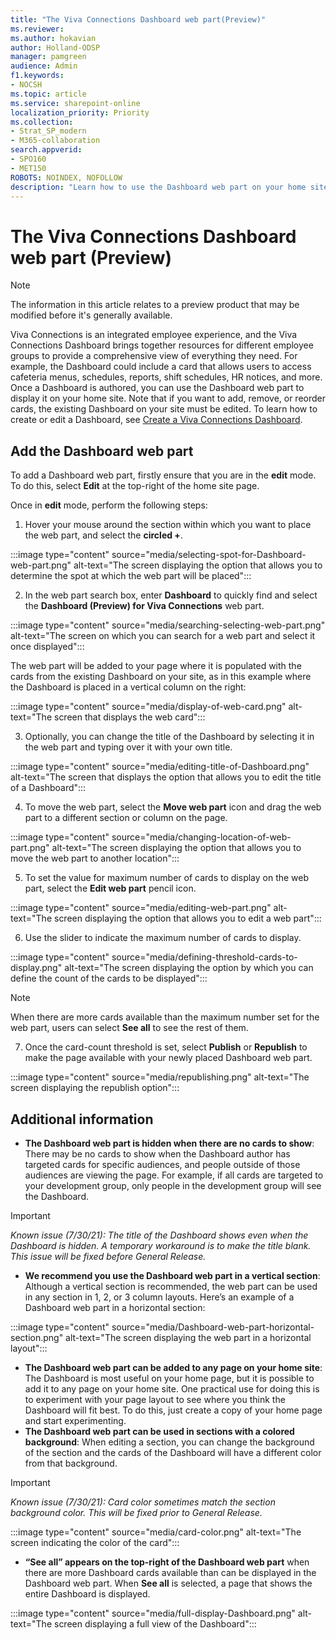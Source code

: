 ```yaml
---
title: "The Viva Connections Dashboard web part(Preview)"
ms.reviewer: 
ms.author: hokavian
author: Holland-ODSP
manager: pamgreen
audience: Admin
f1.keywords:
- NOCSH
ms.topic: article
ms.service: sharepoint-online
localization_priority: Priority
ms.collection:  
- Strat_SP_modern
- M365-collaboration
search.appverid:
- SPO160
- MET150
ROBOTS: NOINDEX, NOFOLLOW
description: "Learn how to use the Dashboard web part on your home site"
---
```


# The Viva Connections Dashboard web part (Preview)

>[!NOTE]
>The information in this article relates to a preview product that may be modified before it's generally available.
> 

Viva Connections is an integrated employee experience, and the Viva Connections Dashboard brings together resources for different employee groups to provide a comprehensive view of everything they need. For example, the Dashboard could include a card that allows users to access cafeteria menus, schedules, reports, shift schedules, HR notices, and more.
Once a Dashboard is authored, you can use the Dashboard web part to display it on your home site. Note that if you want to add, remove, or reorder cards, the existing Dashboard on your site must be edited. To learn how to create or edit a Dashboard, see [Create a Viva Connections Dashboard](https://docs.microsoft.com/en-us/SharePoint/create-dashboard).

## Add the Dashboard web part

To add a Dashboard web part, firstly ensure that you are in the **edit** mode. To do this, select **Edit** at the top-right of the home site page.

Once in **edit** mode, perform the following steps:

1. Hover your mouse around the section within which you want to place the web part, and select the **circled +**.

:::image type="content" source="media/selecting-spot-for-Dashboard-web-part.png" alt-text="The screen displaying the option that allows you to determine the spot at which the web part will be placed":::

2. In the web part search box, enter **Dashboard** to quickly find and select the **Dashboard (Preview) for Viva Connections** web part.

:::image type="content" source="media/searching-selecting-web-part.png" alt-text="The screen on which you can search for a web part and select it once displayed":::

The web part will be added to your page where it is populated with the cards from the existing Dashboard on your site, as in this example where the Dashboard is placed in a vertical column on the right:

:::image type="content" source="media/display-of-web-card.png" alt-text="The screen that displays the web card":::

3. Optionally, you can change the title of the Dashboard by selecting it in the web part and typing over it with your own title.

:::image type="content" source="media/editing-title-of-Dashboard.png" alt-text="The screen that displays the option that allows you to edit the title of a Dashboard":::

4. To move the web part, select the **Move web part** icon and drag the web part to a different section or column on the page.

:::image type="content" source="media/changing-location-of-web-part.png" alt-text="The screen displaying the option that allows you to move the web part to another location":::

5. To set the value for maximum number of cards to display on the web part, select the **Edit web part** pencil icon.

:::image type="content" source="media/editing-web-part.png" alt-text="The screen displaying the option that allows you to edit a web part":::

6. Use the slider to indicate the maximum number of cards to display.

:::image type="content" source="media/defining-threshold-cards-to-display.png" alt-text="The screen displaying the option by which you can define the count of the cards to be displayed":::

> [!NOTE]
> When there are more cards available than the maximum number set for the web part, users can select **See all** to see the rest of them.

7. Once the card-count threshold is set, select **Publish** or **Republish** to make the page available with your newly placed Dashboard web part.

:::image type="content" source="media/republishing.png" alt-text="The screen displaying the republish option":::


## Additional information

- **The Dashboard web part is hidden when there are no cards to show**: There may be no cards to show when the Dashboard author has targeted cards for specific audiences, and people outside of those audiences are viewing the page. For example, if all cards are targeted to your development group, only people in the development group will see the Dashboard.

> [!IMPORTANT]
> *Known issue (7/30/21): The title of the Dashboard shows even when the Dashboard is hidden. A temporary workaround is to make the title blank. This issue will be fixed before General Release.*

- **We recommend you use the Dashboard web part in a vertical section**: Although a vertical section is recommended, the web part can be used in any section in 1, 2, or 3 column layouts. Here’s an example of a Dashboard web part in a horizontal section:

:::image type="content" source="media/Dashboard-web-part-horizontal-section.png" alt-text="The screen displaying the web part in a horizontal layout":::

- **The Dashboard web part can be added to any page on your home site**: The Dashboard is most useful on your home page, but it is possible to add it to any page on your home site. One practical use for doing this is to experiment with your page layout to see where you think the Dashboard will fit best. To do this, just create a copy of your home page and start experimenting.
- **The Dashboard web part can be used in sections with a colored background**: When editing a section, you can change the background of the section and the cards of the Dashboard will have a different color from that background.

> [!IMPORTANT]
> *Known issue (7/30/21): Card color sometimes match the section background color. This will be fixed prior to General Release.*

:::image type="content" source="media/card-color.png" alt-text="The screen indicating the color of the card":::

- **“See all” appears on the top-right of the Dashboard web part** when there are more Dashboard cards available than can be displayed in the Dashboard web part. When **See all** is selected, a page that shows the entire Dashboard is displayed.

:::image type="content" source="media/full-display-Dashboard.png" alt-text="The screen displaying a full view of the Dashboard":::


